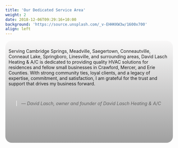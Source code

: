 ```yaml
---
title: 'Our Dedicated Service Area'
weight: 2
date: 2018-12-06T09:29:16+10:00
background: 'https://source.unsplash.com/_v-EHHKKW3w/1600x700'
align: left
---
```


<style>
  .opaque-gray-div {
    background: linear-gradient(rgba(230, 227, 227, 0.2), rgba(128, 128, 128, 0.75));
    width: 100%;
    height: 300px;
    padding: 10px; /* Add text padding */
    border-radius: 20px; /* Add rounded corners */
  }
</style>

<div class="opaque-gray-div">
  <p>Serving Cambridge Springs, Meadville, Saegertown, Conneautville, Conneaut Lake, Springboro, Linesville, and surrounding areas, David Lasch Heating & A/C is dedicated to providing quality HVAC solutions for residences and fellow small businesses in Crawford, Mercer, and Erie Counties. With strong community ties, loyal clients, and a legacy of expertise, commitment, and satisfaction, I am grateful for the trust and support that drives my business forward.</p>
<br/>
<blockquote><i>— David Lasch, owner and founder of David Lasch Heating & A/C</i></blockquote>
</div>


